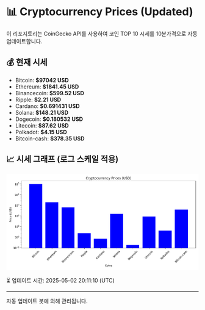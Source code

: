 
# 📊 Cryptocurrency Prices (Updated)

이 리포지토리는 CoinGecko API를 사용하여 코인 TOP 10 시세를 10분가격으로 자동 업데이트합니다.

## 💰 현재 시세
- Bitcoin: **$97042 USD**
- Ethereum: **$1841.45 USD**
- Binancecoin: **$599.52 USD**
- Ripple: **$2.21 USD**
- Cardano: **$0.691431 USD**
- Solana: **$148.21 USD**
- Dogecoin: **$0.180532 USD**
- Litecoin: **$87.62 USD**
- Polkadot: **$4.15 USD**
- Bitcoin-cash: **$378.35 USD**

## 📈 시세 그래프 (로그 스케일 적용)
![Crypto Prices](crypto_prices.png)

⏳ 업데이트 시간: 2025-05-02 20:11:10 (UTC)

---
자동 업데이트 봇에 의해 관리됩니다.
